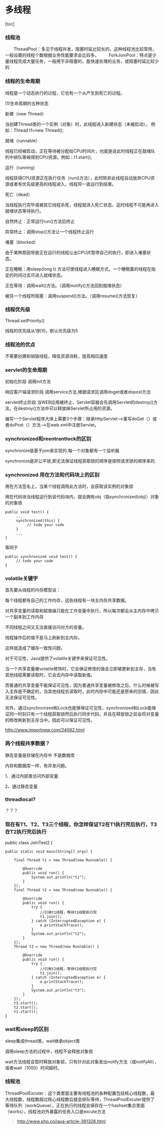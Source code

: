 # 多线程

[toc]

### 线程池

　　ThreadPool：多见于线程并发，阻塞时延比较长的，这种线程池比较常用，一般设置的线程个数根据业务性能要求会比较多。
　　ForkJoinPool：特点是少量线程完成大量任务，一般用于非阻塞的，能快速处理的业务，或阻塞时延比较少的
　　
### 线程的生命周期

线程是一个动态执行的过程，它也有一个从产生到死亡的过程。

(1)生命周期的五种状态

新建（new Thread）

当创建Thread类的一个实例（对象）时，此线程进入新建状态（未被启动）。
例如：Thread  t1=new Thread();

就绪（runnable）

线程已经被启动，正在等待被分配给CPU时间片，也就是说此时线程正在就绪队列中排队等候得到CPU资源。例如：t1.start();

运行（running）

线程获得CPU资源正在执行任务（run()方法），此时除非此线程自动放弃CPU资源或者有优先级更高的线程进入，线程将一直运行到结束。

死亡（dead）

当线程执行完毕或被其它线程杀死，线程就进入死亡状态，这时线程不可能再进入就绪状态等待执行。

自然终止：正常运行run()方法后终止

异常终止：调用stop()方法让一个线程终止运行

堵塞（blocked）

由于某种原因导致正在运行的线程让出CPU并暂停自己的执行，即进入堵塞状态。

正在睡眠：用sleep(long t) 方法可使线程进入睡眠方式。一个睡眠着的线程在指定的时间过去可进入就绪状态。

正在等待：调用wait()方法。（调用motify()方法回到就绪状态）

被另一个线程所阻塞：调用suspend()方法。（调用resume()方法恢复）

### 线程优先级

Thread.setPriority()

线程的优先级从1到10，默认优先级为5

### 线程池的优点

不需要创建和销毁线程，降低资源消耗，提高相应速度

### servlet的生命周期

初始化阶段 调用init方法

响应客户端请求阶段 调用service方法,根据请求区调用doget或者dopost方法

servlet终止阶段 当WEB应用被终止，Servlet容器会先调用Servlet的destroy()方法，在destroy()方法中可以释放掉Servlet所占用的资源。

编写一个Servlet程序大体上需要3个步骤：继承HttpServlet-->重写doGet（）或者doPost（）方法-->在web.xml中注册Servlet。

### synchronized和reentrantlock的区别

synchronize是基于jvm来实现的.每一个对象都有一个监听器

synchronize是非公平锁,即无法保证线程获取锁的顺序是按照请求锁的顺序来的.



### synchronized 用在方法和代码块上的区别

用在方法签名上，当某个线程调用此方法时，会获取该实例的对象锁

用在代码块当线程运行到该代码块内，就会拥有obj（指synchronized(obj)）对象的对象锁

    public void test() {
         ...
         synchronized(this) {
              // todo your code
         }
         ...
    }
     
等同于

    public synchronized void test() {
         // todo your code
    }


### volatile关键字

首先要从线程的内存模型谈：

每个线程都有自己的工作内存，这些线程有一块主内存共享数据。

对共享变量的读取和赋值操只能在工作变量中执行，所以每次都会从主内存中拷贝一个副本到工作内存

不同线程之间又无法直接访问对方的变量。

线程操作后的值不是马上刷新到主内存。

这样就造成了缓存一致性问题。


对于可见性，Java提供了volatile关键字来保证可见性。

当一个共享变量被volatile修饰时，它会保证修改的值会立即被更新到主存，当有其他线程需要读取时，它会去内存中读取新值。

而普通的共享变量不能保证可见性，因为普通共享变量被修改之后，什么时候被写入主存是不确定的，当其他线程去读取时，此时内存中可能还是原来的旧值，因此无法保证可见性。

另外，通过synchronized和Lock也能够保证可见性，synchronized和Lock能保证同一时刻只有一个线程获取锁然后执行同步代码，并且在释放锁之前会将对变量的修改刷新到主存当中。因此可以保证可见性。

http://www.importnew.com/24082.html

### 两个线程共享数据？

静态变量是存储在内存中  不是数据库

内存和数据库一样，有并发问题。

1、通过内部类访问外部变量

2、通过静态变量



### threadlocal?

？？？ 

### 现在有T1、T2、T3三个线程，你怎样保证T2在T1执行完后执行，T3在T2执行完后执行  

public class JoinTest2 {  
  
    public static void main(String[] args) {  
  
        final Thread t1 = new Thread(new Runnable() {  
  
            @Override  
            public void run() {  
                System.out.println("t1");  
            }  
        });  
        final Thread t2 = new Thread(new Runnable() {  
  
            @Override  
            public void run() {  
                try {  
                    //引用t1线程，等待t1线程执行完  
                    t1.join();  
                } catch (InterruptedException e) {  
                    e.printStackTrace();  
                }  
                System.out.println("t2");  
            }  
        });  
        Thread t3 = new Thread(new Runnable() {  
  
            @Override  
            public void run() {  
                try {  
                    //引用t2线程，等待t2线程执行完  
                    t2.join();  
                } catch (InterruptedException e) {  
                    e.printStackTrace();  
                }  
                System.out.println("t3");  
            }  
        });  
        t3.start();  
        t2.start();  
        t1.start();  
    }  
    
### wait和sleep的区别

sleep集成thread类，wait继承object类

调用sleep方法的过程中，线程不会释放对象锁

wait方法线程会暂时释放对象锁，只有针对此对象发出notify方法（或notifyAll），或者wait（1000）时间超时。

### 线程池

ThreadPoolExcuter：这个类里面主要有线程池的各种配置包括核心线程数，最大线程数，线程数超过核心线程数后就会排队等待，ThreadPoolExcuter提供了等待队列（workQueue），正在执行的线程会保存在一个hashset集合里面（works），线程池对外暴露的任务入口是excute方法

> http://www.php.cn/java-article-391328.html
